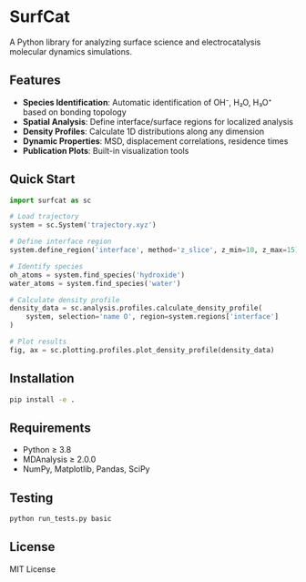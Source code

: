 # SurfCat

A Python library for analyzing surface science and electrocatalysis molecular dynamics simulations.

## Features

- **Species Identification**: Automatic identification of OH⁻, H₂O, H₃O⁺ based on bonding topology
- **Spatial Analysis**: Define interface/surface regions for localized analysis  
- **Density Profiles**: Calculate 1D distributions along any dimension
- **Dynamic Properties**: MSD, displacement correlations, residence times
- **Publication Plots**: Built-in visualization tools

## Quick Start

```python
import surfcat as sc

# Load trajectory
system = sc.System('trajectory.xyz')

# Define interface region
system.define_region('interface', method='z_slice', z_min=10, z_max=15)

# Identify species
oh_atoms = system.find_species('hydroxide')
water_atoms = system.find_species('water')

# Calculate density profile
density_data = sc.analysis.profiles.calculate_density_profile(
    system, selection='name O', region=system.regions['interface']
)

# Plot results
fig, ax = sc.plotting.profiles.plot_density_profile(density_data)
```

## Installation

```bash
pip install -e .
```

## Requirements

- Python ≥ 3.8
- MDAnalysis ≥ 2.0.0
- NumPy, Matplotlib, Pandas, SciPy

## Testing

```bash
python run_tests.py basic
```

## License

MIT License
